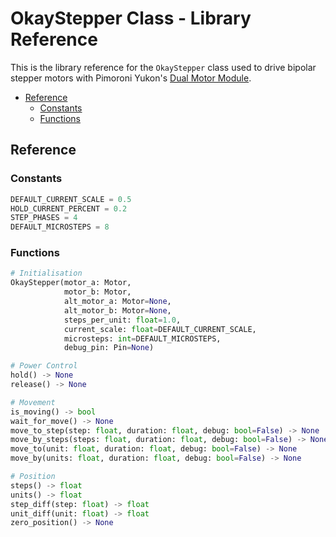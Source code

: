 # OkayStepper Class - Library Reference <!-- omit in toc -->

This is the library reference for the `OkayStepper` class used to drive bipolar stepper motors with Pimoroni Yukon's [Dual Motor Module](https://pimoroni.com/yukon).

- [Reference](#reference)
  - [Constants](#constants)
  - [Functions](#functions)


## Reference

### Constants

```python
DEFAULT_CURRENT_SCALE = 0.5
HOLD_CURRENT_PERCENT = 0.2
STEP_PHASES = 4
DEFAULT_MICROSTEPS = 8
```


### Functions

```python
# Initialisation
OkayStepper(motor_a: Motor,
            motor_b: Motor,
            alt_motor_a: Motor=None,
            alt_motor_b: Motor=None,
            steps_per_unit: float=1.0,
            current_scale: float=DEFAULT_CURRENT_SCALE,
            microsteps: int=DEFAULT_MICROSTEPS,
            debug_pin: Pin=None)

# Power Control
hold() -> None
release() -> None

# Movement
is_moving() -> bool
wait_for_move() -> None
move_to_step(step: float, duration: float, debug: bool=False) -> None
move_by_steps(steps: float, duration: float, debug: bool=False) -> None
move_to(unit: float, duration: float, debug: bool=False) -> None
move_by(units: float, duration: float, debug: bool=False) -> None

# Position
steps() -> float
units() -> float
step_diff(step: float) -> float
unit_diff(unit: float) -> float
zero_position() -> None
```

